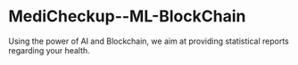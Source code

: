 # MediCheckup--ML-BlockChain
Using the power of AI and Blockchain, we aim at providing statistical reports regarding your health. 
